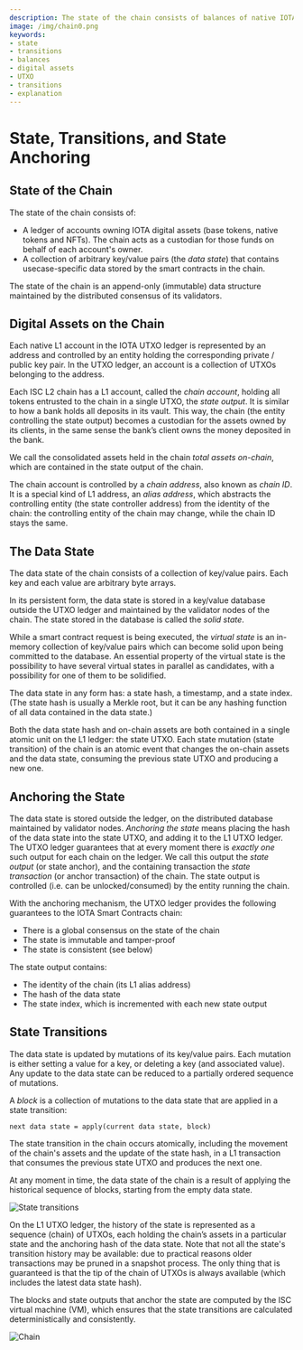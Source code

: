 ```yaml
---
description: The state of the chain consists of balances of native IOTA digital assets and a collection of key/value pairs which represents use case-specific data stored in the chain by its smart contracts outside the UTXO ledger. 
image: /img/chain0.png
keywords:
- state
- transitions
- balances
- digital assets
- UTXO
- transitions
- explanation
---
```

# State, Transitions, and State Anchoring

## State of the Chain

The state of the chain consists of:

- A ledger of accounts owning IOTA digital assets (base tokens, native tokens and NFTs). The chain acts as a custodian for those funds on behalf of each account's owner.
- A collection of arbitrary key/value pairs (the _data state_) that contains usecase-specific data stored by the smart contracts in the chain.

The state of the chain is an append-only (immutable) data structure maintained by the distributed consensus of its validators.

## Digital Assets on the Chain

Each native L1 account in the IOTA UTXO ledger is represented by an address and controlled by an entity holding the corresponding private / public key pair.
In the UTXO ledger, an account is a collection of UTXOs belonging to the address.

Each ISC L2 chain has a L1 account, called the _chain account_, holding all tokens entrusted to the chain in a single UTXO, the _state output_.
It is similar to how a bank holds all deposits in its vault. This way, the chain (the entity controlling the state output) becomes a custodian for the assets owned by its clients, in the same sense the bank’s client owns the money deposited in the bank.

We call the consolidated assets held in the chain _total assets on-chain_, which are contained in the state output of the chain.

The chain account is controlled by a _chain address_, also known as _chain ID_.
It is a special kind of L1 address, an _alias address_, which abstracts the controlling entity (the state controller address) from the identity of the chain: the controlling entity of the chain may change, while the chain ID stays the same.

## The Data State

The data state of the chain consists of a collection of key/value pairs.
Each key and each value are arbitrary byte arrays.

In its persistent form, the data state is stored in a key/value database outside the UTXO ledger and maintained by the validator nodes of the chain.
The state stored in the database is called the _solid state_.

While a smart contract request is being executed, the _virtual state_ is an in-memory collection of key/value pairs which can become solid upon being committed to the database.
An essential property of the virtual state is the possibility to have several virtual states in parallel as candidates, with a possibility for one of them to be solidified.

The data state in any form has: a state hash, a timestamp, and a state index.
(The state hash is usually a Merkle root, but it can be any hashing function of all data contained in the data state.)

Both the data state hash and on-chain assets are both contained in a single atomic unit on the L1 ledger: the state UTXO.
Each state mutation (state transition) of the chain is an atomic event that changes the on-chain assets and the data state, consuming the previous state UTXO and producing a new one.

## Anchoring the State

The data state is stored outside the ledger, on the distributed database maintained by validator nodes.
_Anchoring the state_ means placing the hash of the data state into the state UTXO, and adding it to the L1 UTXO ledger.
The UTXO ledger guarantees that at every moment there is *exactly one* such output for each chain on the ledger.
We call this output the *state output* (or state anchor), and the containing transaction the *state transaction* (or anchor transaction) of the chain.
The state output is controlled (i.e. can be unlocked/consumed) by the entity running the chain.

With the anchoring mechanism, the UTXO ledger provides the following guarantees to the IOTA Smart Contracts chain:

- There is a global consensus on the state of the chain
- The state is immutable and tamper-proof
- The state is consistent (see below)

The state output contains:

- The identity of the chain (its L1 alias address)
- The hash of the data state
- The state index, which is incremented with each new state output

## State Transitions

The data state is updated by mutations of its key/value pairs.
Each mutation is either setting a value for a key, or deleting a key (and associated value).
Any update to the data state can be reduced to a partially ordered sequence of mutations.

A *block* is a collection of mutations to the data state that are applied in a state transition:

```
next data state = apply(current data state, block)
```

The state transition in the chain occurs atomically, including the movement of the chain's assets and the update of the state hash, in a L1 transaction that consumes the previous state UTXO and produces the next one.

At any moment in time, the data state of the chain is a result of applying the historical sequence of blocks, starting from the empty data state.

![State transitions](/img/chain0.png)

On the L1 UTXO ledger, the history of the state is represented as a sequence (chain) of UTXOs, each holding the chain’s assets in a particular state and the anchoring hash of the data state.
Note that not all the state's transition history may be available: due to practical reasons older transactions may be pruned in a snapshot process.
The only thing that is guaranteed is that the tip of the chain of UTXOs is always available (which includes the latest data state hash).

The blocks and state outputs that anchor the state are computed by the ISC virtual machine (VM), which ensures that the state transitions are calculated deterministically and consistently.

![Chain](/img/chain1.png)
